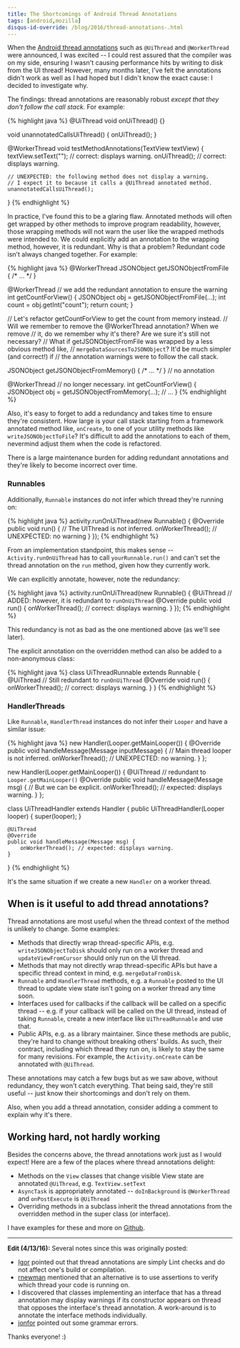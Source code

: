 ```yaml
---
title: The Shortcomings of Android Thread Annotations
tags: [android,mozilla]
disqus-id-override: /blog/2016/thread-annotations-.html
---
```

When the [Android thread annotations][docs] such as `@UiThread` and
`@WorkerThread` were announced, I was excited -- I could rest assured
that the compiler was on my side, ensuring I wasn't causing performance
hits by writing to disk from the UI thread! However, many months later,
I've felt the annotations didn't work as well as I had hoped but I didn't
know the exact cause: I decided to investigate why.

The findings: thread annotations are reasonably robust *except that they
don't follow the call stack.* For example:

{% highlight java %}
@UiThread
void onUiThread() {}

void unannotatedCallsUiThread() {
    onUiThread();
}

@WorkerThread
void testMethodAnnotations(TextView textView) {
    textView.setText(""); // correct: displays warning.
    onUiThread();         // correct: displays warning.

    // UNEXPECTED: the following method does not display a warning.
    // I expect it to because it calls a @UiThread annotated method.
    unannotatedCallsUiThread();
}
{% endhighlight %}

In practice, I've found this to be a glaring flaw. Annotated methods
will often get wrapped by other methods to improve program readability,
however, those wrapping methods will not warn the user like the wrapped
methods were intended to.  We could explicitly add an annotation to the
wrapping method, however, it is redundant. Why is that a problem? Redundant
code isn't always changed together.  For example:

{% highlight java %}
@WorkerThread
JSONObject getJSONObjectFromFile { /* ... */ }

@WorkerThread // we add the redundant annotation to ensure the warning
int getCountForView() {
    JSONObject obj = getJSONObjectFromFile(...);
    int count = obj.getInt("count");
    return count;
}

// Let's refactor getCountForView to get the count from memory instead.
// Will we remember to remove the @WorkerThread annotation? When we remove
// it, do we remember why it's there? Are we sure it's still not necessary?
// What if getJSONObjectFromFile was wrapped by a less obvious method like,
// `mergeDataSourcesToJSONObject`?  It'd be much simpler (and correct!) if
// the annotation warnings were to follow the call stack.

JSONObject getJSONObjectFromMemory() { /* ... */ } // no annotation

@WorkerThread // no longer necessary.
int getCountForView() {
    JSONObject obj = getJSONObjectFromMemory(...);
    // ...
}
{% endhighlight %}

Also, it's easy to forget to add a redundancy and takes time to ensure
they're consistent. How large is your call stack starting from a framework
annotated method like, `onCreate`, to one of your utility methods like
`writeJSONObjectToFile`? It's difficult to add the annotations to each
of them, nevermind adjust them when the code is refactored.

There is a large maintenance burden for adding redundant annotations and
they're likely to become incorrect over time.

### Runnables
Additionally, `Runnable` instances do not infer which thread they're running on:

{% highlight java %}
activity.runOnUiThread(new Runnable() {
    @Override
    public void run() {
        // The UIThread is not inferred.
        onWorkerThread(); // UNEXPECTED: no warning
    }
});
{% endhighlight %}

From an implementation standpoint, this makes sense -- `Activity.runOnUiThread`
has to call `yourRunnable.run()` and can't set the thread annotation on
the `run` method, given how they currently work.

We can explicitly annotate, however, note the redundancy:

{% highlight java %}
activity.runOnUiThread(new Runnable() {
    @UiThread // ADDED: however, it is redundant to `runOnUiThread`
    @Override
    public void run() {
        onWorkerThread(); // correct: displays warning.
    }
});
{% endhighlight %}

This redundancy is not as bad as the one mentioned above (as we'll see
later).

The explicit annotation on the overridden method can also be added to a
non-anonymous class:

{% highlight java %}
class UiThreadRunnable extends Runnable {
    @UiThread // Still redundant to `runOnUiThread`
    @Override
    void run() {
        onWorkerThread(); // correct: displays warning.
    }
}
{% endhighlight %}

### HandlerThreads
Like `Runnable`, `HandlerThread` instances do not infer their `Looper`
and have a similar issue:

{% highlight java %}
new Handler(Looper.getMainLooper()) {
    @Override
    public void handleMessage(Message inputMessage) {
        // Main thread looper is not inferred.
        onWorkerThread(); // UNEXPECTED: no warning.
    }
};

new Handler(Looper.getMainLooper()) {
    @UiThread // redundant to `Looper.getMainLooper()`
    @Override
    public void handleMessage(Message msg) {
        // But we can be explicit.
        onWorkerThread(); // expected: displays warning.
    }
};

class UiThreadHandler extends Handler {
    public UiThreadHandler(Looper looper) {
        super(looper);
    }

    @UiThread
    @Override
    public void handleMessage(Message msg) {
        onWorkerThread(); // expected: displays warning.
    }
}
{% endhighlight %}

It's the same situation if we create a new `Handler` on a worker thread.

## When is it useful to add thread annotations?
Thread annotations are most useful when the thread context of the method
is unlikely to change. Some examples:

* Methods that directly wrap thread-specific APIs, e.g. `writeJSONObjectToDisk`
should only run on a worker thread and `updateViewFromCursor` should
only run on the UI thread.
* Methods that may not directly wrap thread-specific APIs but have a
specific thread context in mind, e.g. `mergeDataFromDisk`.
* `Runnable` and `HandlerThread` methods, e.g. a `Runnable` posted to
the UI thread to update view state isn't going on a worker thread any
time soon.
* Interfaces used for callbacks if the callback will be called on a specific
thread -- e.g. if your callback will be called on the UI thread, instead of
taking `Runnable`, create a new interface like `UiThreadRunnable` and use that.
* Public APIs, e.g. as a library maintainer. Since these methods are
public, they're hard to change without breaking others' builds. As such,
their contract, including which thread they run on, is likely to stay
the same for many revisions. For example, the `Activity.onCreate` can be
annotated with `@UiThread`.

These annotations may catch a few bugs but as we saw above, without
redundancy, they won't catch everything. That being said, they're still
useful -- just know their shortcomings and don't rely on them.

Also, when you add a thread annotation, consider adding a comment to
explain why it's there.

## Working hard, not hardly working
Besides the concerns above, the thread annotations work just as I would
expect!  Here are a few of the places where thread annotations delight:

* Methods on the `View` classes that change visible View state are
annotated `@UiThread`, e.g. `TextView.setText`
* `AsyncTask` is appropriately annotated -- `doInBackground` is
`@WorkerThread` and `onPostExecute` is `@UiThread`
* Overriding methods in a subclass inherit the thread annotations from
the overridden method in the super class (or interface).

I have examples for these and more on [Github][src].

---

**Edit (4/13/16):** Several notes since this was originally posted:

* [Igor][] pointed out that thread annotations are simply Lint checks
and do not affect one's build or compilation.
* [rnewman][] mentioned that an alternative is to use assertions to
verify which thread your code is running on.
* I discovered that classes implementing an interface that has a thread
annotation may display warnings if its constructor appears on thread that
opposes the interface's thread annotation. A work-around is to annotate
the interface methods individually.
* [jonfor][] pointed out some grammar errors.

Thanks everyone! :)

[docs]: https://sites.google.com/a/android.com/tools/tech-docs/support-annotations
[src]: https://github.com/mcomella/ThreadAnnotationsTest/tree/master/app/src/main/java/xyz/mcomella/threadannotationstest

[Igor]: https://plus.google.com/+igorganapolsky/
[rnewman]: https://twitter.com/rnewman
[jonfor]: https://twitter.com/JForscher
